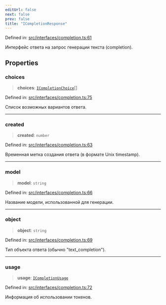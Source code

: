 ```yaml
---
editUrl: false
next: false
prev: false
title: "ICompletionResponse"
---
```


Defined in: [src/interfaces/completion.ts:61](https://github.com/zloishavrin/gigachat-node/blob/dbb67ea20502f0f76788a6722a10603d4c70cfef/src/interfaces/completion.ts#L61)

Интерфейс ответа на запрос генерации текста (completion).

## Properties

### choices

> **choices**: [`ICompletionChoice`](/gigachat-node/api/interfaces/completion/interfaces/icompletionchoice/)[]

Defined in: [src/interfaces/completion.ts:75](https://github.com/zloishavrin/gigachat-node/blob/dbb67ea20502f0f76788a6722a10603d4c70cfef/src/interfaces/completion.ts#L75)

Список возможных вариантов ответа.

***

### created

> **created**: `number`

Defined in: [src/interfaces/completion.ts:63](https://github.com/zloishavrin/gigachat-node/blob/dbb67ea20502f0f76788a6722a10603d4c70cfef/src/interfaces/completion.ts#L63)

Временная метка создания ответа (в формате Unix timestamp).

***

### model

> **model**: `string`

Defined in: [src/interfaces/completion.ts:66](https://github.com/zloishavrin/gigachat-node/blob/dbb67ea20502f0f76788a6722a10603d4c70cfef/src/interfaces/completion.ts#L66)

Название модели, использованной для генерации.

***

### object

> **object**: `string`

Defined in: [src/interfaces/completion.ts:69](https://github.com/zloishavrin/gigachat-node/blob/dbb67ea20502f0f76788a6722a10603d4c70cfef/src/interfaces/completion.ts#L69)

Тип объекта ответа (обычно "text_completion").

***

### usage

> **usage**: [`ICompletionUsage`](/gigachat-node/api/interfaces/completion/interfaces/icompletionusage/)

Defined in: [src/interfaces/completion.ts:72](https://github.com/zloishavrin/gigachat-node/blob/dbb67ea20502f0f76788a6722a10603d4c70cfef/src/interfaces/completion.ts#L72)

Информация об использовании токенов.
